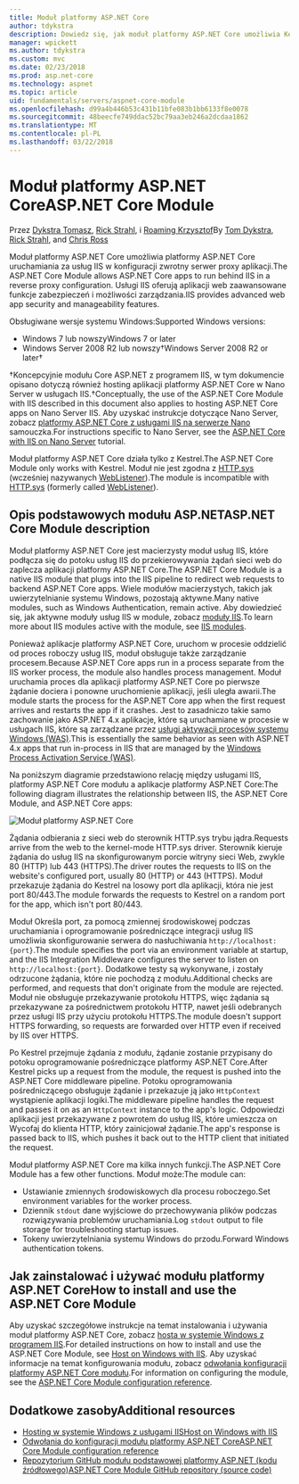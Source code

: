```yaml
---
title: Moduł platformy ASP.NET Core
author: tdykstra
description: Dowiedz się, jak moduł platformy ASP.NET Core umożliwia Kestrel serwer sieci web dla usług IIS lub usług IIS Express jako serwera zwrotnego serwera proxy.
manager: wpickett
ms.author: tdykstra
ms.custom: mvc
ms.date: 02/23/2018
ms.prod: asp.net-core
ms.technology: aspnet
ms.topic: article
uid: fundamentals/servers/aspnet-core-module
ms.openlocfilehash: d99a4b446b53c431b11bfe083b1bb6133f8e0078
ms.sourcegitcommit: 48beecfe749ddac52bc79aa3eb246a2dcdaa1862
ms.translationtype: MT
ms.contentlocale: pl-PL
ms.lasthandoff: 03/22/2018
---
```

# <a name="aspnet-core-module"></a><span data-ttu-id="0fa0d-103">Moduł platformy ASP.NET Core</span><span class="sxs-lookup"><span data-stu-id="0fa0d-103">ASP.NET Core Module</span></span>

<span data-ttu-id="0fa0d-104">Przez [Dykstra Tomasz](https://github.com/tdykstra), [Rick Strahl](https://github.com/RickStrahl), i [Roaming Krzysztof](https://github.com/Tratcher)</span><span class="sxs-lookup"><span data-stu-id="0fa0d-104">By [Tom Dykstra](https://github.com/tdykstra), [Rick Strahl](https://github.com/RickStrahl), and [Chris Ross](https://github.com/Tratcher)</span></span> 

<span data-ttu-id="0fa0d-105">Moduł platformy ASP.NET Core umożliwia platformy ASP.NET Core uruchamiania za usług IIS w konfiguracji zwrotny serwer proxy aplikacji.</span><span class="sxs-lookup"><span data-stu-id="0fa0d-105">The ASP.NET Core Module allows ASP.NET Core apps to run behind IIS in a reverse proxy configuration.</span></span> <span data-ttu-id="0fa0d-106">Usługi IIS oferują aplikacji web zaawansowane funkcje zabezpieczeń i możliwości zarządzania.</span><span class="sxs-lookup"><span data-stu-id="0fa0d-106">IIS provides advanced web app security and manageability features.</span></span>

<span data-ttu-id="0fa0d-107">Obsługiwane wersje systemu Windows:</span><span class="sxs-lookup"><span data-stu-id="0fa0d-107">Supported Windows versions:</span></span>

* <span data-ttu-id="0fa0d-108">Windows 7 lub nowszy</span><span class="sxs-lookup"><span data-stu-id="0fa0d-108">Windows 7 or later</span></span>
* <span data-ttu-id="0fa0d-109">Windows Server 2008 R2 lub nowszy&#8224;</span><span class="sxs-lookup"><span data-stu-id="0fa0d-109">Windows Server 2008 R2 or later&#8224;</span></span>

<span data-ttu-id="0fa0d-110">&#8224;Koncepcyjnie modułu Core ASP.NET z programem IIS, w tym dokumencie opisano dotyczą również hosting aplikacji platformy ASP.NET Core w Nano Server w usługach IIS.</span><span class="sxs-lookup"><span data-stu-id="0fa0d-110">&#8224;Conceptually, the use of the ASP.NET Core Module with IIS described in this document also applies to hosting ASP.NET Core apps on Nano Server IIS.</span></span> <span data-ttu-id="0fa0d-111">Aby uzyskać instrukcje dotyczące Nano Server, zobacz [platformy ASP.NET Core z usługami IIS na serwerze Nano](xref:tutorials/nano-server) samouczka.</span><span class="sxs-lookup"><span data-stu-id="0fa0d-111">For instructions specific to Nano Server, see the [ASP.NET Core with IIS on Nano Server](xref:tutorials/nano-server) tutorial.</span></span>

<span data-ttu-id="0fa0d-112">Moduł platformy ASP.NET Core działa tylko z Kestrel.</span><span class="sxs-lookup"><span data-stu-id="0fa0d-112">The ASP.NET Core Module only works with Kestrel.</span></span> <span data-ttu-id="0fa0d-113">Moduł nie jest zgodna z [HTTP.sys](xref:fundamentals/servers/httpsys) (wcześniej nazywanych [WebListener](xref:fundamentals/servers/weblistener)).</span><span class="sxs-lookup"><span data-stu-id="0fa0d-113">The module is incompatible with [HTTP.sys](xref:fundamentals/servers/httpsys) (formerly called [WebListener](xref:fundamentals/servers/weblistener)).</span></span>

## <a name="aspnet-core-module-description"></a><span data-ttu-id="0fa0d-114">Opis podstawowych modułu ASP.NET</span><span class="sxs-lookup"><span data-stu-id="0fa0d-114">ASP.NET Core Module description</span></span>

<span data-ttu-id="0fa0d-115">Moduł platformy ASP.NET Core jest macierzysty moduł usług IIS, które podłącza się do potoku usług IIS do przekierowywania żądań sieci web do zaplecza aplikacji platformy ASP.NET Core.</span><span class="sxs-lookup"><span data-stu-id="0fa0d-115">The ASP.NET Core Module is a native IIS module that plugs into the IIS pipeline to redirect web requests to backend ASP.NET Core apps.</span></span> <span data-ttu-id="0fa0d-116">Wiele modułów macierzystych, takich jak uwierzytelnianie systemu Windows, pozostają aktywne.</span><span class="sxs-lookup"><span data-stu-id="0fa0d-116">Many native modules, such as Windows Authentication, remain active.</span></span> <span data-ttu-id="0fa0d-117">Aby dowiedzieć się, jak aktywne moduły usług IIS w module, zobacz [moduły IIS](xref:host-and-deploy/iis/modules).</span><span class="sxs-lookup"><span data-stu-id="0fa0d-117">To learn more about IIS modules active with the module, see [IIS modules](xref:host-and-deploy/iis/modules).</span></span>

<span data-ttu-id="0fa0d-118">Ponieważ aplikacje platformy ASP.NET Core, uruchom w procesie oddzielić od proces roboczy usług IIS, moduł obsługuje także zarządzanie procesem.</span><span class="sxs-lookup"><span data-stu-id="0fa0d-118">Because ASP.NET Core apps run in a process separate from the IIS worker process, the module also handles process management.</span></span> <span data-ttu-id="0fa0d-119">Moduł uruchamia proces dla aplikacji platformy ASP.NET Core po pierwsze żądanie dociera i ponowne uruchomienie aplikacji, jeśli uległa awarii.</span><span class="sxs-lookup"><span data-stu-id="0fa0d-119">The module starts the process for the ASP.NET Core app when the first request arrives and restarts the app if it crashes.</span></span> <span data-ttu-id="0fa0d-120">Jest to zasadniczo takie samo zachowanie jako ASP.NET 4.x aplikacje, które są uruchamiane w procesie w usługach IIS, które są zarządzane przez [usługi aktywacji procesów systemu Windows (WAS)](/iis/manage/provisioning-and-managing-iis/features-of-the-windows-process-activation-service-was).</span><span class="sxs-lookup"><span data-stu-id="0fa0d-120">This is essentially the same behavior as seen with ASP.NET 4.x apps that run in-process in IIS that are managed by the [Windows Process Activation Service (WAS)](/iis/manage/provisioning-and-managing-iis/features-of-the-windows-process-activation-service-was).</span></span>

<span data-ttu-id="0fa0d-121">Na poniższym diagramie przedstawiono relację między usługami IIS, platformy ASP.NET Core modułu a aplikacje platformy ASP.NET Core:</span><span class="sxs-lookup"><span data-stu-id="0fa0d-121">The following diagram illustrates the relationship between IIS, the ASP.NET Core Module, and ASP.NET Core apps:</span></span>

![Moduł platformy ASP.NET Core](aspnet-core-module/_static/ancm.png)

<span data-ttu-id="0fa0d-123">Żądania odbierania z sieci web do sterownik HTTP.sys trybu jądra.</span><span class="sxs-lookup"><span data-stu-id="0fa0d-123">Requests arrive from the web to the kernel-mode HTTP.sys driver.</span></span> <span data-ttu-id="0fa0d-124">Sterownik kieruje żądania do usług IIS na skonfigurowanym porcie witryny sieci Web, zwykle 80 (HTTP) lub 443 (HTTPS).</span><span class="sxs-lookup"><span data-stu-id="0fa0d-124">The driver routes the requests to IIS on the website's configured port, usually 80 (HTTP) or 443 (HTTPS).</span></span> <span data-ttu-id="0fa0d-125">Moduł przekazuje żądania do Kestrel na losowy port dla aplikacji, która nie jest port 80/443.</span><span class="sxs-lookup"><span data-stu-id="0fa0d-125">The module forwards the requests to Kestrel on a random port for the app, which isn't port 80/443.</span></span>

<span data-ttu-id="0fa0d-126">Moduł Określa port, za pomocą zmiennej środowiskowej podczas uruchamiania i oprogramowanie pośredniczące integracji usług IIS umożliwia skonfigurowanie serwera do nasłuchiwania `http://localhost:{port}`.</span><span class="sxs-lookup"><span data-stu-id="0fa0d-126">The module specifies the port via an environment variable at startup, and the IIS Integration Middleware configures the server to listen on `http://localhost:{port}`.</span></span> <span data-ttu-id="0fa0d-127">Dodatkowe testy są wykonywane, i zostały odrzucone żądania, które nie pochodzą z modułu.</span><span class="sxs-lookup"><span data-stu-id="0fa0d-127">Additional checks are performed, and requests that don't originate from the module are rejected.</span></span> <span data-ttu-id="0fa0d-128">Moduł nie obsługuje przekazywanie protokołu HTTPS, więc żądania są przekazywane za pośrednictwem protokołu HTTP, nawet jeśli odebranych przez usługi IIS przy użyciu protokołu HTTPS.</span><span class="sxs-lookup"><span data-stu-id="0fa0d-128">The module doesn't support HTTPS forwarding, so requests are forwarded over HTTP even if received by IIS over HTTPS.</span></span>

<span data-ttu-id="0fa0d-129">Po Kestrel przejmuje żądania z modułu, żądanie zostanie przypisany do potoku oprogramowanie pośredniczące platformy ASP.NET Core.</span><span class="sxs-lookup"><span data-stu-id="0fa0d-129">After Kestrel picks up a request from the module, the request is pushed into the ASP.NET Core middleware pipeline.</span></span> <span data-ttu-id="0fa0d-130">Potoku oprogramowania pośredniczącego obsługuje żądanie i przekazuje ją jako `HttpContext` wystąpienie aplikacji logiki.</span><span class="sxs-lookup"><span data-stu-id="0fa0d-130">The middleware pipeline handles the request and passes it on as an `HttpContext` instance to the app's logic.</span></span> <span data-ttu-id="0fa0d-131">Odpowiedzi aplikacji jest przekazywane z powrotem do usług IIS, które umieszcza on Wycofaj do klienta HTTP, który zainicjował żądanie.</span><span class="sxs-lookup"><span data-stu-id="0fa0d-131">The app's response is passed back to IIS, which pushes it back out to the HTTP client that initiated the request.</span></span>

<span data-ttu-id="0fa0d-132">Moduł platformy ASP.NET Core ma kilka innych funkcji.</span><span class="sxs-lookup"><span data-stu-id="0fa0d-132">The ASP.NET Core Module has a few other functions.</span></span> <span data-ttu-id="0fa0d-133">Moduł może:</span><span class="sxs-lookup"><span data-stu-id="0fa0d-133">The module can:</span></span>

* <span data-ttu-id="0fa0d-134">Ustawianie zmiennych środowiskowych dla procesu roboczego.</span><span class="sxs-lookup"><span data-stu-id="0fa0d-134">Set environment variables for the worker process.</span></span>
* <span data-ttu-id="0fa0d-135">Dziennik `stdout` dane wyjściowe do przechowywania plików podczas rozwiązywania problemów uruchamiania.</span><span class="sxs-lookup"><span data-stu-id="0fa0d-135">Log `stdout` output to file storage for troubleshooting startup issues.</span></span>
* <span data-ttu-id="0fa0d-136">Tokeny uwierzytelniania systemu Windows do przodu.</span><span class="sxs-lookup"><span data-stu-id="0fa0d-136">Forward Windows authentication tokens.</span></span>

## <a name="how-to-install-and-use-the-aspnet-core-module"></a><span data-ttu-id="0fa0d-137">Jak zainstalować i używać modułu platformy ASP.NET Core</span><span class="sxs-lookup"><span data-stu-id="0fa0d-137">How to install and use the ASP.NET Core Module</span></span>

<span data-ttu-id="0fa0d-138">Aby uzyskać szczegółowe instrukcje na temat instalowania i używania moduł platformy ASP.NET Core, zobacz [hosta w systemie Windows z programem IIS](xref:host-and-deploy/iis/index).</span><span class="sxs-lookup"><span data-stu-id="0fa0d-138">For detailed instructions on how to install and use the ASP.NET Core Module, see [Host on Windows with IIS](xref:host-and-deploy/iis/index).</span></span> <span data-ttu-id="0fa0d-139">Aby uzyskać informacje na temat konfigurowania modułu, zobacz [odwołania konfiguracji platformy ASP.NET Core modułu](xref:host-and-deploy/aspnet-core-module).</span><span class="sxs-lookup"><span data-stu-id="0fa0d-139">For information on configuring the module, see the [ASP.NET Core Module configuration reference](xref:host-and-deploy/aspnet-core-module).</span></span>

## <a name="additional-resources"></a><span data-ttu-id="0fa0d-140">Dodatkowe zasoby</span><span class="sxs-lookup"><span data-stu-id="0fa0d-140">Additional resources</span></span>

* [<span data-ttu-id="0fa0d-141">Hosting w systemie Windows z usługami IIS</span><span class="sxs-lookup"><span data-stu-id="0fa0d-141">Host on Windows with IIS</span></span>](xref:host-and-deploy/iis/index)
* [<span data-ttu-id="0fa0d-142">Odwołania do konfiguracji modułu platformy ASP.NET Core</span><span class="sxs-lookup"><span data-stu-id="0fa0d-142">ASP.NET Core Module configuration reference</span></span>](xref:host-and-deploy/aspnet-core-module)
* [<span data-ttu-id="0fa0d-143">Repozytorium GitHub modułu podstawowej platformy ASP.NET (kodu źródłowego)</span><span class="sxs-lookup"><span data-stu-id="0fa0d-143">ASP.NET Core Module GitHub repository (source code)</span></span>](https://github.com/aspnet/AspNetCoreModule)

